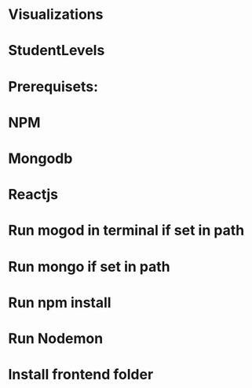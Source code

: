 # Visualizations
# StudentLevels
#
#
# Prerequisets: 
#
# NPM
# Mongodb
# Reactjs 
# 
# Run mogod in terminal if set in path
# Run mongo if set in path
#
# Run npm install
# Run Nodemon
#
# Install frontend folder
#
#
#